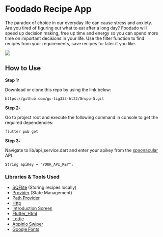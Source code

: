 # Foodado Recipe App

The paradox of choice in our everyday life can cause stress and anxiety. Are you tired of figuring out what to eat after a long day? Foodado will speed up decision making, free up time and energy so you can spend more time on important decisions in your life. Use the filter function to find recipes from your requirements, save recipes for later if you like. 

![](https://github.com/gu-tig333-ht22/Grupp-5/blob/README/assets/readme_assets/Foodado.gif)


## How to Use 

**Step 1:**

Download or clone this repo by using the link below:

```
https://github.com/gu-tig333-ht22/Grupp-5.git
```

**Step 2:**

Go to project root and execute the following command in console to get the required dependencies: 

```
flutter pub get 
```

**Step 3:**

Navigate to lib/api_service.dart and enter your apikey from the [spoonacular](https://spoonacular.com/food-api) API

```
String apiKey = "YOUR_API_KEY";
```

### Libraries & Tools Used

* [SQFlite](https://github.com/dart-league/validators) (Storing recipes locally)
* [Provider](https://github.com/rrousselGit/provider) (State Management)
* [Path Provider](https://github.com/xxtea/xxtea-dart)
* [Http](https://github.com/tekartik/sembast.dart)
* [Introduction Screen](https://github.com/flutterchina/dio)
* [Flutter_Html](https://github.com/zubairehman/Flogs)
* [Lottie](https://github.com/AndreHaueisen/flushbar)
* [Appinio Swiper](https://github.com/dart-lang/json_serializable)
* [Google Fonts](https://github.com/fluttercommunity/get_it)
